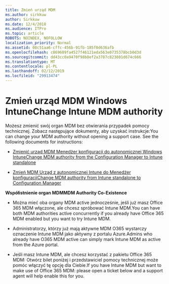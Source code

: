 ```yaml
---
title: Zmień urząd MDM
ms.author: sirkkuw
author: Sirkkuw
ms.date: 12/4/2018
ms.audience: ITPro
ms.topic: article
ROBOTS: NOINDEX, NOFOLLOW
localization_priority: Normal
ms.assetid: 08c51aa6-cffc-456b-91fb-185f0d636afb
ms.openlocfilehash: c869609fa4527f46121eda563e0735378bcb0d3d
ms.sourcegitcommit: dd43cc0a9470f98b8ef2a3787c823801d674c666
ms.translationtype: MT
ms.contentlocale: pl-PL
ms.lasthandoff: 02/12/2019
ms.locfileid: "29913474"
---
```

# <a name="change-intune-mdm-authority"></a><span data-ttu-id="a6d10-102">Zmień urząd MDM Windows Intune</span><span class="sxs-lookup"><span data-stu-id="a6d10-102">Change Intune MDM authority</span></span>

<span data-ttu-id="a6d10-p101">Możesz zmienić swój organ MDM bez otwierania przypadek pomocy technicznej. Zobacz następujące dokumenty, aby uzyskać instrukcje:</span><span class="sxs-lookup"><span data-stu-id="a6d10-p101">You can change your MDM authority without opening a support case. See the following documents for instructions:</span></span>
  
- [<span data-ttu-id="a6d10-105">Zmienić urząd MDM Menedżer konfiguracji do autonomicznej Windows Intune</span><span class="sxs-lookup"><span data-stu-id="a6d10-105">Change MDM authority from the Configuration Manager to Intune standalone</span></span>](https://docs.microsoft.com/sccm/mdm/deploy-use/migrate-change-mdm-authority)
    
- [<span data-ttu-id="a6d10-106">Zmień MDM Urząd z autonomicznej Intune do Menedżer konfiguracji</span><span class="sxs-lookup"><span data-stu-id="a6d10-106">Change MDM authority from Intune standalone to Configuration Manager</span></span>](https://docs.microsoft.com/sccm/mdm/deploy-use/change-mdm-authority)
    
 <span data-ttu-id="a6d10-107">**Współistnienie organ MDM**</span><span class="sxs-lookup"><span data-stu-id="a6d10-107">**MDM Authority Co-Existence**</span></span>
  
- <span data-ttu-id="a6d10-108">Można mieć oba organy MDM active jednocześnie, jeśli już masz Office 365 MDM włączone, ale chcesz spróbować Intune MDM.</span><span class="sxs-lookup"><span data-stu-id="a6d10-108">You can have both MDM authorities active concurrently if you already have Office 365 MDM enabled but you want to try Intune MDM.</span></span>
    
- <span data-ttu-id="a6d10-109">Administratorzy, którzy już mają aktywne MDM O365 wystarczy oznaczenie Intune MDM jako aktywny z portalu Azure.</span><span class="sxs-lookup"><span data-stu-id="a6d10-109">Admins who already have O365 MDM active can simply mark Intune MDM as active from the Azure portal.</span></span>
    
- <span data-ttu-id="a6d10-110">Jeśli masz Intune MDM, ale chcesz korzystać z pakietu Office 365 MDM: Otwórz bilet poniżej i przedstawiciel pomocy technicznej może pomóc włączyć tę opcję dla Ciebie.</span><span class="sxs-lookup"><span data-stu-id="a6d10-110">If you have Intune MDM but want to make use of Office 365 MDM: please open a ticket below and a support agent will help enable this for you.</span></span>
    

